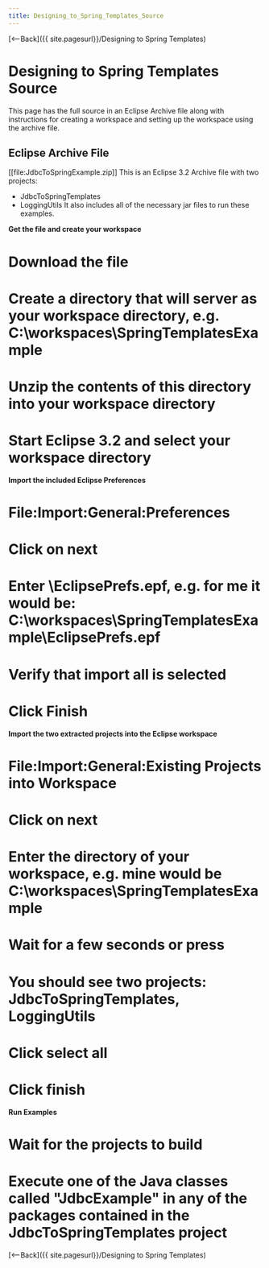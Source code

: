 ```yaml
---
title: Designing_to_Spring_Templates_Source
---
```

[<--Back]({{ site.pagesurl}}/Designing to Spring Templates)

# Designing to Spring Templates Source
This page has the full source in an Eclipse Archive file along with instructions for creating a workspace and setting up the workspace using the archive file.

## Eclipse Archive File
[[file:JdbcToSpringExample.zip]]
This is an Eclipse 3.2 Archive file with two projects: 
* JdbcToSpringTemplates
* LoggingUtils
It also includes all of the necessary jar files to run these examples.

**Get the file and create your workspace**
# Download the file
# Create a directory that will server as your workspace directory, e.g. C:\workspaces\SpringTemplatesExample
# Unzip the contents of this directory into your workspace directory
# Start Eclipse 3.2 and select your workspace directory

**Import the included Eclipse Preferences**
# File:Import:General:Preferences
# Click on next
# Enter <yourworkspace>\EclipsePrefs.epf, e.g. for me it would be: C:\workspaces\SpringTemplatesExample\EclipsePrefs.epf
# Verify that import all is selected
# Click Finish

**Import the two extracted projects into the Eclipse workspace**
# File:Import:General:Existing Projects into Workspace
# Click on next
# Enter the directory of your workspace, e.g. mine would be C:\workspaces\SpringTemplatesExample
# Wait for a few seconds or press <enter>
# You should see two projects: JdbcToSpringTemplates, LoggingUtils
# Click select all
# Click finish

**Run Examples**
# Wait for the projects to build
# Execute one of the Java classes called "JdbcExample" in any of the packages contained in the JdbcToSpringTemplates project

[<--Back]({{ site.pagesurl}}/Designing to Spring Templates)
